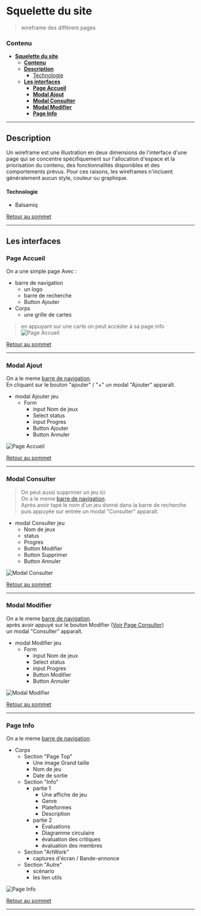 # **Squelette du site**
> wireframe des différent pages
### **Contenu**
- [**Squelette du site**](#squelette-du-site)
    - [**Contenu**](#contenu)
  - [**Description**](#description)
      - [Technologie](#technologie)
  - [**Les interfaces**](#les-interfaces)
    - [**Page Accueil**](#page-accueil)
    - [**Modal Ajout**](#modal-ajout)
    - [**Modal Consulter**](#modal-consulter)
    - [**Modal Modifier**](#modal-modifier)
    - [**Page Info**](#page-info)


---
## **Description**

Un wireframe est une illustration en deux dimensions de l'interface d'une page qui se concentre spécifiquement sur l'allocation d'espace et la priorisation du contenu, des fonctionnalités disponibles et des comportements prévus. Pour ces raisons, les wireframes n'incluent généralement aucun style, couleur ou graphique.

#### Technologie
- Balsamiq

[Retour au sommet](#squelette-du-site)

---
##  **Les interfaces**

### **Page Accueil**

On a une simple page Avec :
- barre de navigation
  - un logo
  - barre de recherche
  - Button Ajouter
- Corps 
  - une grille de cartes

> en appuyant sur une carte on peut accéder à sa page info  
![Page Accueil](Accueil.png)

[Retour au sommet](#squelette-du-site)

---

### **Modal Ajout**

On a le meme [barre de navigation](#Page-Accueil).  
En cliquant sur le bouton "ajouter" / "+" un modal "Ajouter" apparaît.  
- modal Ajouter jeu
  - Form
    - input Nom de jeux
    - Select status
    - input Progres
    - Button Ajouter
    - Button Annuler


![Page Accueil](Modal%20Ajout.png)

[Retour au sommet](#squelette-du-site)

---


### **Modal Consulter**
> On peut aussi supprimer un jeu ici  
On a le meme [barre de navigation](#Page-Accueil).  
Après avoir tapé le nom d'un jeu donné dans la barre de recherche puis appuyée sur entrée un modal "Consulter" apparaît.  
- modal Consulter jeu
  - Nom de jeux
  - status
  - Progres
  - Button Modifier
  - Button Supprimer
  - Button Annuler




![Modal Consulter](Modal%20Consulter.png)

[Retour au sommet](#squelette-du-site)

---


### **Modal Modifier**

On a le meme [barre de navigation](#Page-Accueil).  
après avoir appuyé sur le bouton Modifier ([Voir Page Consulter](#Modal-Consulter))  
un modal "Consulter" apparaît.  

- modal Modifier jeu
  - Form
    - input Nom de jeux
    - Select status
    - input Progres
    - Button Modifier
    - Button Annuler


![Modal Modifier](Modal%20Modifier.png)

[Retour au sommet](#squelette-du-site)

---

### **Page Info**

On a le meme [barre de navigation](#Page-Accueil).  


- Corps
  - Section "Page Top"
    - Une image Grand taille
    - Nom de jeu
    - Date de sortie
  - Section "Info"
    - partie 1
      - Une affiche de jeu
      - Genre
      - Plateformes
      - Description
    - partie 2
      - Évaluations
      - Diagramme circulaire
      - évaluation des critiques
      - évaluation des membres
  - Section "ArtWork"
    - captures d'écran / Bande-annonce
  - Section "Autre"
    - scénario
    - les lien utils


![Page Info](Page%20info.png)

[Retour au sommet](#squelette-du-site)

---
